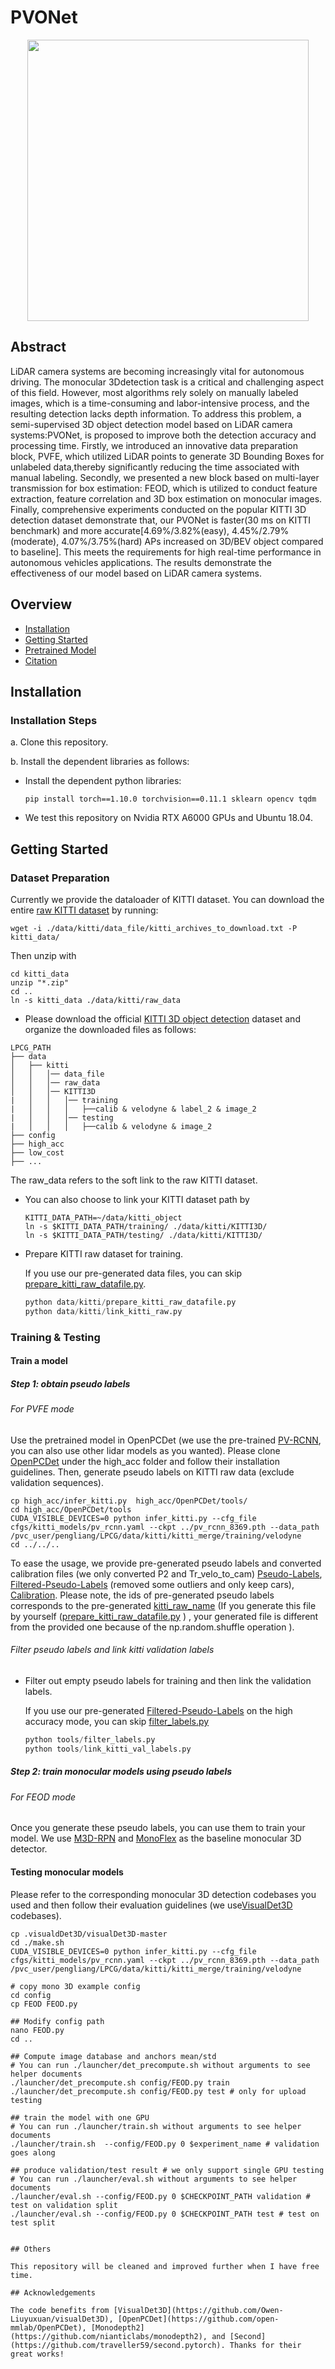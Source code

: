# PVONet

<p align="center"> <img src='img/PVONet.jpeg' align="center" height="450px"> </p>


## Abstract

LiDAR camera systems are becoming increasingly vital for autonomous driving. The monocular 3Ddetection task is a critical and challenging aspect of this field. However, most algorithms rely solely on manually labeled images, which is a time-consuming and labor-intensive process, and the resulting detection lacks depth information. To address this problem, a semi-supervised 3D object detection model based on LiDAR camera systems:PVONet, is proposed to improve both the detection accuracy and processing time. Firstly, we introduced an innovative data preparation block, PVFE, which utilized LiDAR points to generate 3D Bounding Boxes for unlabeled data,thereby significantly reducing the time associated with manual labeling. Secondly, we presented a new block based on multi-layer transmission for box estimation: FEOD, which is utilized to conduct feature extraction, feature correlation and 3D box estimation on monocular images. Finally, comprehensive experiments conducted on the popular KITTI 3D detection dataset demonstrate that, our PVONet is faster(30 ms on KITTI benchmark) and more accurate[4.69%/3.82%(easy), 4.45%/2.79%(moderate), 4.07%/3.75%(hard) APs increased on 3D/BEV object compared to baseline]. This meets the requirements for high real-time performance in autonomous vehicles applications. The results demonstrate the effectiveness of our model based on LiDAR camera systems.

## Overview

- [Installation](#installation)
- [Getting Started](#getting-started)
- [Pretrained Model](#pretrained-model)
- [Citation](#citation)

## Installation

### Installation Steps

a. Clone this repository.


b. Install the dependent libraries as follows:

* Install the dependent python libraries: 
  
  ```shell
  pip install torch==1.10.0 torchvision==0.11.1 sklearn opencv tqdm
  ```

* We test this repository on Nvidia RTX A6000 GPUs and Ubuntu 18.04.

## Getting Started

### Dataset Preparation

Currently we provide the dataloader of KITTI dataset.
You can download the entire [raw KITTI dataset](http://www.cvlibs.net/datasets/kitti/raw_data.php) by running:

```shell
wget -i ./data/kitti/data_file/kitti_archives_to_download.txt -P kitti_data/
```

Then unzip with

```shell
cd kitti_data
unzip "*.zip"
cd ..
ln -s kitti_data ./data/kitti/raw_data
```


* Please download the official [KITTI 3D object detection](http://www.cvlibs.net/datasets/kitti/eval_object.php?obj_benchmark=3d) dataset and organize the downloaded files as follows:

```
LPCG_PATH
├── data
│   ├── kitti
│   │   │── data_file
│   │   │── raw_data
│   │   │── KITTI3D
|   │   │   │── training
|   │   │   │   ├──calib & velodyne & label_2 & image_2
|   │   │   │── testing
|   │   │   │   ├──calib & velodyne & image_2
├── config
├── high_acc
├── low_cost
├── ...
```

The raw_data refers to the soft link to the raw KITTI dataset.

* You can also choose to link your KITTI dataset path by
  
  ```
  KITTI_DATA_PATH=~/data/kitti_object
  ln -s $KITTI_DATA_PATH/training/ ./data/kitti/KITTI3D/
  ln -s $KITTI_DATA_PATH/testing/ ./data/kitti/KITTI3D/
  ```

* Prepare KITTI raw dataset for training.       
  
  If you use our pre-generated data files, you can skip [prepare_kitti_raw_datafile.py](data/kitti/prepare_kitti_raw_datafile.py).
  
  ```python
  python data/kitti/prepare_kitti_raw_datafile.py
  python data/kitti/link_kitti_raw.py
  ```

### Training & Testing

#### Train a model

##### Step 1: obtain pseudo labels

###### For PVFE mode

Use the pretrained model in OpenPCDet (we use the pre-trained [PV-RCNN](https://drive.google.com/file/d/1sCCDaCuHBJxIeguImCZyEEbi9VDakZa1/view?usp=sharing), you can also use other lidar models as you wanted). Please clone [OpenPCDet](https://github.com/open-mmlab/OpenPCDet) under the high_acc folder and follow their installation guidelines.
Then, generate pseudo labels on KITTI raw data (exclude validation sequences).

```shell
cp high_acc/infer_kitti.py  high_acc/OpenPCDet/tools/
cd high_acc/OpenPCDet/tools
CUDA_VISIBLE_DEVICES=0 python infer_kitti.py --cfg_file cfgs/kitti_models/pv_rcnn.yaml --ckpt ../pv_rcnn_8369.pth --data_path /pvc_user/pengliang/LPCG/data/kitti/kitti_merge/training/velodyne
cd ../../..
```

To ease the usage, we provide pre-generated pseudo labels and converted calibration files (we only converted P2 and Tr_velo_to_cam) [Pseudo-Labels](https://drive.google.com/file/d/1NBfPCb9eE1m5RHgA1ljKD_PdsuiceSN7/view?usp=sharing), [Filtered-Pseudo-Labels](https://drive.google.com/file/d/1plat_KKn0hlYIq6xJl4gJ5FYiQWGc51F/view?usp=sharing) (removed some outliers and only keep cars), [Calibration](https://drive.google.com/file/d/1XAs8I7LJeCcWNGFzAaWAY384fZYfKdL-/view?usp=sharing).
Please note, the ids of pre-generated pseudo labels corresponds to the pre-generated [kitti_raw_name](data/kitti/data_file/split/train_raw.txt) (If you generate this file by yourself ([prepare_kitti_raw_datafile.py](./data/kitti/prepare_kitti_raw_datafile.py) ) , your generated file is different from the provided one because of the np.random.shuffle operation ).


###### Filter pseudo labels and link kitti validation labels

- Filter out empty pseudo labels for training and then link the validation labels. 
  
  If you use our pre-generated [Filtered-Pseudo-Labels](https://drive.google.com/file/d/1plat_KKn0hlYIq6xJl4gJ5FYiQWGc51F/view?usp=sharing) on the high accuracy mode, you can skip [filter_labels.py](tools/filter_labels.py)
  
  ```python
  python tools/filter_labels.py 
  python tools/link_kitti_val_labels.py
  ```

##### Step 2: train monocular models using pseudo labels

###### For FEOD mode

Once you generate these pseudo labels, you can use them to train your model.
We use [M3D-RPN](https://github.com/garrickbrazil/M3D-RPN) and [MonoFlex](https://github.com/Owen-Liuyuxuan/visualDet3D) as the baseline monocular 3D detector.

#### Testing monocular models

Please refer to the corresponding monocular 3D detection codebases you used and then follow their evaluation guidelines (we use[VisualDet3D](https://github.com/Owen-Liuyuxuan/visualDet3D) codebases). 

```shell
cp .visualdDet3D/visualDet3D-master
cd ./make.sh
CUDA_VISIBLE_DEVICES=0 python infer_kitti.py --cfg_file cfgs/kitti_models/pv_rcnn.yaml --ckpt ../pv_rcnn_8369.pth --data_path /pvc_user/pengliang/LPCG/data/kitti/kitti_merge/training/velodyne

# copy mono 3D example config
cd config
cp FEOD FEOD.py

## Modify config path
nano FEOD.py
cd ..

## Compute image database and anchors mean/std
# You can run ./launcher/det_precompute.sh without arguments to see helper documents
./launcher/det_precompute.sh config/FEOD.py train
./launcher/det_precompute.sh config/FEOD.py test # only for upload testing

## train the model with one GPU
# You can run ./launcher/train.sh without arguments to see helper documents
./launcher/train.sh  --config/FEOD.py 0 $experiment_name # validation goes along

## produce validation/test result # we only support single GPU testing
# You can run ./launcher/eval.sh without arguments to see helper documents
./launcher/eval.sh --config/FEOD.py 0 $CHECKPOINT_PATH validation # test on validation split
./launcher/eval.sh --config/FEOD.py 0 $CHECKPOINT_PATH test # test on test split
```
```

## Others

This repository will be cleaned and improved further when I have free time.

## Acknowledgements

The code benefits from [VisualDet3D](https://github.com/Owen-Liuyuxuan/visualDet3D), [OpenPCDet](https://github.com/open-mmlab/OpenPCDet), [Monodepth2](https://github.com/nianticlabs/monodepth2), and [Second](https://github.com/traveller59/second.pytorch). Thanks for their great works!
